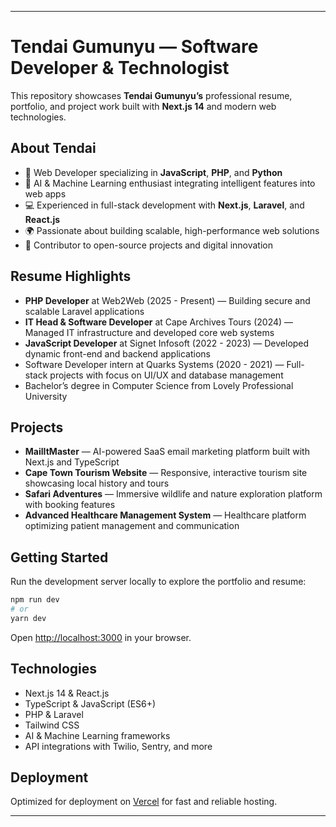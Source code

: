 
---

# Tendai Gumunyu — Software Developer & Technologist

This repository showcases **Tendai Gumunyu’s** professional resume, portfolio, and project work built with **Next.js 14** and modern web technologies.

## About Tendai

* 🚀 Web Developer specializing in **JavaScript**, **PHP**, and **Python**
* 🤖 AI & Machine Learning enthusiast integrating intelligent features into web apps
* 💻 Experienced in full-stack development with **Next.js**, **Laravel**, and **React.js**
* 🌍 Passionate about building scalable, high-performance web solutions
* 🔧 Contributor to open-source projects and digital innovation

## Resume Highlights

* **PHP Developer** at Web2Web (2025 - Present) — Building secure and scalable Laravel applications
* **IT Head & Software Developer** at Cape Archives Tours (2024) — Managed IT infrastructure and developed core web systems
* **JavaScript Developer** at Signet Infosoft (2022 - 2023) — Developed dynamic front-end and backend applications
* Software Developer intern at Quarks Systems (2020 - 2021) — Full-stack projects with focus on UI/UX and database management
* Bachelor’s degree in Computer Science from Lovely Professional University

## Projects

* **MailItMaster** — AI-powered SaaS email marketing platform built with Next.js and TypeScript
* **Cape Town Tourism Website** — Responsive, interactive tourism site showcasing local history and tours
* **Safari Adventures** — Immersive wildlife and nature exploration platform with booking features
* **Advanced Healthcare Management System** — Healthcare platform optimizing patient management and communication

## Getting Started

Run the development server locally to explore the portfolio and resume:

```bash
npm run dev
# or
yarn dev
```

Open [http://localhost:3000](http://localhost:3000) in your browser.

## Technologies

* Next.js 14 & React.js
* TypeScript & JavaScript (ES6+)
* PHP & Laravel
* Tailwind CSS
* AI & Machine Learning frameworks
* API integrations with Twilio, Sentry, and more

## Deployment

Optimized for deployment on [Vercel](https://vercel.com) for fast and reliable hosting.

---
